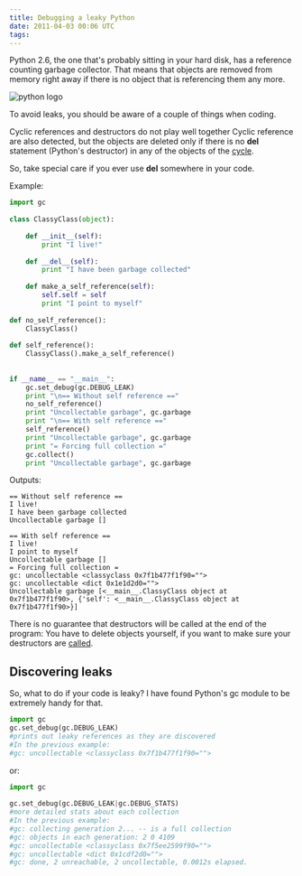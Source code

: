 ```yaml
---
title: Debugging a leaky Python
date: 2011-04-03 00:06 UTC
tags:
---
```


Python 2.6, the one that's probably sitting in your hard disk, has a reference counting garbage collector.
That means that objects are removed from memory right away if  there is no object that is referencing them any more.

![python logo](/img/blog/python.svg )

To avoid leaks, you should be aware of a couple of things when coding.


Cyclic references and destructors do not play well together
Cyclic reference are also detected, but the objects are deleted only if there is no __del__ statement (Python's destructor) in any of the objects of the [cycle](http://docs.python.org/library/gc.html#module-gc).

So, take special care if you ever use __del__ somewhere in your code.

Example:

```python
import gc
 
class ClassyClass(object):
 
    def __init__(self):
        print "I live!"
 
    def __del__(self):
        print "I have been garbage collected"
 
    def make_a_self_reference(self):
        self.self = self
        print "I point to myself"
 
def no_self_reference():
    ClassyClass()
 
def self_reference():
    ClassyClass().make_a_self_reference()
 
 
if __name__ == "__main__":
    gc.set_debug(gc.DEBUG_LEAK)
    print "\n== Without self reference =="
    no_self_reference()
    print "Uncollectable garbage", gc.garbage
    print "\n== With self reference =="
    self_reference()
    print "Uncollectable garbage", gc.garbage
    print "= Forcing full collection ="
    gc.collect()
    print "Uncollectable garbage", gc.garbage
```

Outputs:

    == Without self reference ==
    I live!
    I have been garbage collected
    Uncollectable garbage []
     
    == With self reference ==
    I live!
    I point to myself
    Uncollectable garbage []
    = Forcing full collection =
    gc: uncollectable <classyclass 0x7f1b477f1f90="">
    gc: uncollectable <dict 0x1e1d2d0="">
    Uncollectable garbage [<__main__.ClassyClass object at 0x7f1b477f1f90>, {'self': <__main__.ClassyClass object at 0x7f1b477f1f90>}]

There is no guarantee that destructors will be called at the end of the program:
You have to delete objects yourself, if you want to make sure your destructors are [called](http://docs.python.org/reference/datamodel.html#object.__del__).

## Discovering leaks
So, what to do if your code is leaky?
I have found Python's gc module to be extremely handy for that. 

```python
import gc
gc.set_debug(gc.DEBUG_LEAK)
#prints out leaky references as they are discovered
#In the previous example:
#gc: uncollectable <classyclass 0x7f1b477f1f90="">
```

or:

```python
import gc
 
gc.set_debug(gc.DEBUG_LEAK|gc.DEBUG_STATS)
#more detailed stats about each collection
#In the previous example:
#gc: collecting generation 2... -- is a full collection
#gc: objects in each generation: 2 0 4109
#gc: uncollectable <classyclass 0x7f5ee2599f90="">
#gc: uncollectable <dict 0x1cdf2d0="">
#gc: done, 2 unreachable, 2 uncollectable, 0.0012s elapsed.
```


